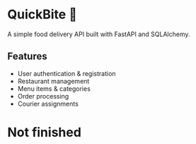 # QuickBite 🍔
A simple food delivery API built with FastAPI and SQLAlchemy.

## Features
- User authentication & registration
- Restaurant management
- Menu items & categories
- Order processing
- Courier assignments

# Not finished

